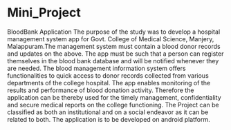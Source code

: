 # Mini_Project
 BloodBank Application
The purpose of the study was to develop a hospital management system app for Govt. College of Medical Science, Manjery, Malappuram.The management system must contain a blood donor records and updates on the above. The app must be such that a person can register themselves in the blood bank database and will be notified whenever they are needed.
The blood management information system offers functionalities to quick access to donor records collected from various departments of the college hospital. The app enables monitoring of the results and performance of blood donation activity.
Therefore the application can be thereby used for the timely management, confidentiality and secure medical reports on the college functioning.
The Project can be classified as both an institutional and on a social endeavor as it can be related to both.
The application is to be developed on android platform.
